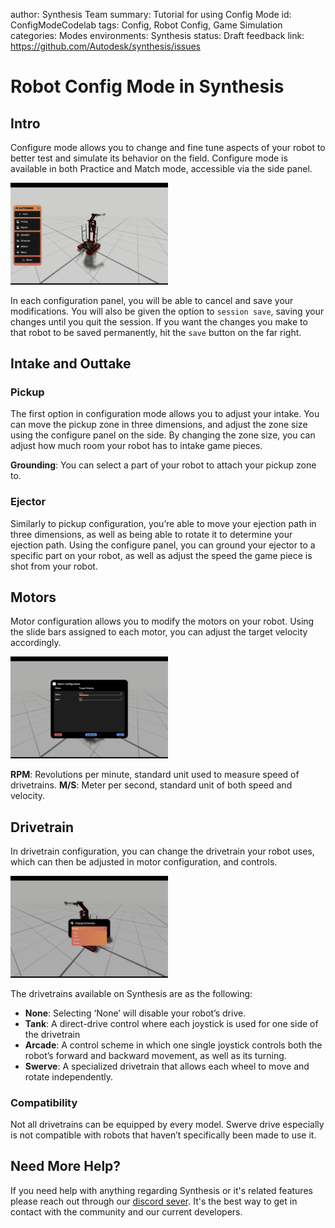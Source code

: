 author: Synthesis Team
summary: Tutorial for using Config Mode
id: ConfigModeCodelab
tags: Config, Robot Config, Game Simulation
categories: Modes
environments: Synthesis
status: Draft
feedback link: https://github.com/Autodesk/synthesis/issues

# Robot Config Mode in Synthesis

## Intro

Configure mode allows you to change and fine tune aspects of your robot to better test and simulate its
behavior on the field. Configure mode is available in both Practice and Match mode, accessible via the
side panel.

<img src="img/synthesis/config-mode.png" alt="image" width="50%" height="50%"/>

In each configuration panel, you will be able to cancel and save your modifications. You will also be
given the option to `session save`, saving your changes until you quit the session. If you want the
changes you make to that robot to be saved permanently, hit the `save` button on the far right.

## Intake and Outtake

### Pickup

The first option in configuration mode allows you to adjust your intake. You can move the pickup zone in
three dimensions, and adjust the zone size using the configure panel on the side. By changing the zone
size, you can adjust how much room your robot has to intake game pieces.

**Grounding**: You can select a part of your robot to attach your pickup zone to.

### Ejector

Similarly to pickup configuration, you’re able to move your ejection path in three dimensions, as well as
being able to rotate it to determine your ejection path. Using the configure panel, you can ground your
ejector to a specific part on your robot, as well as adjust the speed the game piece is shot from your
robot.

## Motors

Motor configuration allows you to modify the motors on your robot. Using the slide bars assigned to each
motor, you can adjust the target velocity accordingly.

<img src="img/synthesis/motor-config.png" alt="image" width="50%" height="50%"/>

**RPM**: Revolutions per minute, standard unit used to measure speed of drivetrains.
**M/S**: Meter per second, standard unit of both speed and velocity.

## Drivetrain

In drivetrain configuration, you can change the drivetrain your robot uses, which can then be adjusted in
motor configuration, and controls.

<img src="img/synthesis/change-drivetrain-panel.png" alt="image" width="50%" height="50%"/>

The drivetrains available on Synthesis are as the following:

* **None**: Selecting ‘None’ will disable your robot’s drive.
* **Tank**: A direct-drive control where each joystick is used for one side of the drivetrain
* **Arcade**: A control scheme in which one single joystick controls both the robot’s forward and backward movement, as well as its turning.
* **Swerve**: A specialized drivetrain that allows each wheel to move and rotate independently.

### Compatibility

Not all drivetrains can be equipped by every model. Swerve drive especially is not compatible with robots that haven’t specifically been made to use it.

## Need More Help?

If you need help with anything regarding Synthesis or it's related features please reach out through our
[discord sever](https://www.discord.gg/hHcF9AVgZA). It's the best way to get in contact with the community and our current developers.
